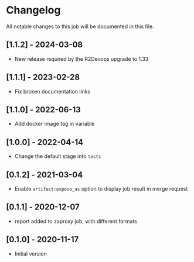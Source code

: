 # Changelog
All notable changes to this job will be documented in this file.

## [1.1.2] - 2024-03-08
* New release required by the R2Devops upgrade to 1.33

## [1.1.1] - 2023-02-28
* Fix broken documentation links

## [1.1.0] - 2022-06-13
* Add docker image tag in variable 

## [1.0.0] - 2022-04-14
* Change the default stage into `tests`

## [0.1.2] - 2021-03-04
* Enable `artifact:expose_as` option to display job result in merge request

## [0.1.1] - 2020-12-07
* report added to zaproxy job, with different formats

## [0.1.0] - 2020-11-17
* Initial version
